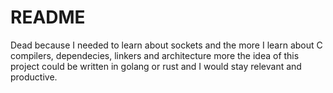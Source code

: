 # README 


Dead because I needed to learn about sockets and the more I learn about C compilers, dependecies, linkers and architecture more the idea of this project could be written in golang or rust and I would stay relevant and productive.